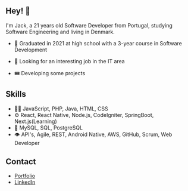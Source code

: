 
## Hey! 👋
I'm Jack, a 21 years old Software Developer from Portugal, studying Software Engineering and living in Denmark.

- 🧭 Graduated in 2021 at high school with a 3-year course in Software Development

- 👥 Looking for an interesting job in the IT area

- 🎟️ Developing some projects

## Skills
- 👨‍💻 JavaScript, PHP, Java, HTML, CSS
- ⚙️ React, React Native, Node.js, CodeIgniter, SpringBoot, Next.js(Learning)
- 💽 MySQL, SQL, PostgreSQL
- 👁️ API's, Agile, REST, Android Native, AWS, GitHub, Scrum, Web Developer

## Contact
- [Portfolio](https://jackspinola.vercel.app/)
- [LinkedIn](https://www.linkedin.com/in/jack-spinola-0a835927b/)

